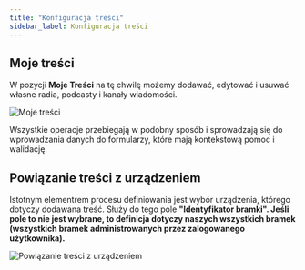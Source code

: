 ```yaml
---
title: "Konfiguracja treści"
sidebar_label: Konfiguracja treści
---
```


## Moje treści

W pozycji **Moje Treści** na tę chwilę możemy dodawać, edytować i usuwać własne radia, podcasty i kanały wiadomości.

![Moje treści](/img/en/frontend/dom_cloud_content_1.png)

Wszystkie operacje przebiegają w podobny sposób i sprowadzają się do wprowadzania danych do formularzy, które mają kontekstową pomoc i walidację. 


## Powiązanie treści z urządzeniem

 Istotnym elementrem procesu definiowania jest wybór urządzenia, którego dotyczy dodawana treść. Służy do tego pole **"Identyfikator bramki". Jeśli pole to nie jest wybrane, to definicja dotyczy naszych wszystkich bramek (wszystkich bramek administrowanych przez zalogowanego użytkownika).**


![Powiązanie treści z urządzeniem](/img/en/frontend/dom_cloud_content_for_gate.png)
